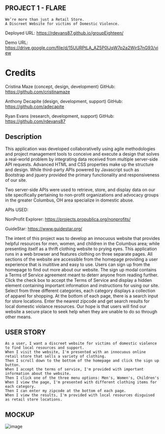 ## PROJECT 1  - FLARE

``` 
We’re more than just a Retail Store.
A Discreet Website for victims of Domestic Violence.

```

Deployed URL: https://rdevans87.github.io/groupEighteen/

Demo URL: https://drive.google.com/file/d/15UURPtLA_AZ5P0IJqW7p2a2WjrS7nG93/view

# Credits

Cristina Maze (concept, design, development)
GitHub: https://github.com/cristinamaze

Anthony Decapite (design, development, support)
GitHub: https://github.com/adecapite

Ryan Evans (research, development, support)
GitHub: https://github.com/rdevans87

## Description 
This application was developed collaborativelly using agile methodologies and project management tools to conceive and execute a design that solves a real-world problem by integrating data received from multiple server-side API requests. Advanced HTML and CSS properties make up the structure and design. While third-party APIs powered by Javascript such as Bootstrap and jquery provided the primary functionality and responsiveness of our site. 

Two server-side APIs were used to retrieve, store, and display data on our site specifically pertaining to non-profit organizations and advocacy groups in the greater Columbus, OH area specialize in domestic abuse. 

APIs USED:

NonProfit Explorer: https://projects.propublica.org/nonprofits/

GuideStar: https://www.guidestar.org/


The intent of this project was to develop an innocuous website that provides helpful resources for men, women, and children in the Columbus area; while presenting itself as a thrift clothing website to prying eyes. This application runs in a web browser and features clothing on three separate pages. All sections of the website are accessible from the homepage providing a user experience that is inuititive and easy to use. Users can sign up from the homepage to find out more about our website. The sign up modal contains a Terms of Service agreement meant to deterr anyone from reading further. Click the check box to accept the Terms of Service and display a hidden element containing important information and instructions for using our site. Select from three different categories, each category displays a collection of apparel for shopping. At the bottom of each page, there is a search input for store locations. Enter the nearest zipcode and get search results for local domestic violance resources. Our hope is that users will find our website a secure place to seek help when they are unable to do so through other means. 


## USER STORY

```
As a user, I want a discreet website for victims of domestic violence to find local resources and support. 
When I visit the website, I'm presented with an innocuous online retail store that sells a variety of clothing. 
Then I scroll down to the bottom of the homepage and click the sign up button.
When I accept the terms of service, I'm provided with important information about the website.
Then I click one of the three menu options: Men's, Women's, Children's
When I view the page, I'm presented with different clothing items for each category. 
Then I can enter my zipcode at the bottom of each page. 
When I view the results, I'm provided with local resources disguised as retail store locations.  
```

## MOCKUP

![image](https://user-images.githubusercontent.com/74195719/111054959-e208d300-843e-11eb-8374-c9f93460bf9a.png)
